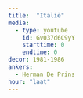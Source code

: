 ```yaml
---
title:  "Italië"
media:
  - type: youtube
    id: Gv037d6C9yY
    starttime: 0
    endtime: 0
decor: 1981-1986
ankers:
  - Herman De Prins
hour: "laat"
---
```

